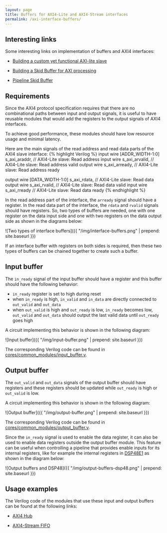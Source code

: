 ```yaml
---
layout: page
title: Buffers for AXI4-Lite and AXI4-Stream interfaces
permalink: /axi-interface-buffers/
---
```


Interesting links
-----

Some interesting links on implementation of buffers and AXI4 interfaces:

 - [Building a custom yet functional AXI-lite slave](https://zipcpu.com/blog/2019/01/12/demoaxilite.html)

 - [Building a Skid Buffer for AXI processing](https://zipcpu.com/blog/2019/05/22/skidbuffer.html)

 - [Pipeline Skid Buffer](http://fpgacpu.ca/fpga/Pipeline_Skid_Buffer.html)

Requirements
-----

Since the AXI4 protocol specification requires that there are no combinational paths between input and output signals, it is useful to have reusable modules that would add the registers to the output signals of AXI4 interfaces.

To achieve good performance, these modules should have low resource usage and minimal latency.

Here are the main signals of the read address and read data parts of the AXI4 slave interface:
{% highlight Verilog %}
input  wire [ADDR_WIDTH-1:0] s_axi_araddr,  // AXI4-Lite slave: Read address
input  wire                  s_axi_arvalid, // AXI4-Lite slave: Read address valid
output wire                  s_axi_arready, // AXI4-Lite slave: Read address ready

output wire [DATA_WIDTH-1:0] s_axi_rdata,   // AXI4-Lite slave: Read data
output wire                  s_axi_rvalid,  // AXI4-Lite slave: Read data valid
input  wire                  s_axi_rready   // AXI4-Lite slave: Read data ready
{% endhighlight %}

In the read address part of the interface, the `arready` signal should have a register. In the read data part of the interface, the `rdata` and `rvalid` signals should have registers. So, two types of buffers are needed, one with one register on the data input side and one with two registers on the data output side as shown in the diagrams below:

![Two types of interface buffers]({{ "/img/interface-buffers.png" | prepend: site.baseurl }})

If an interface buffer with registers on both sides is required, then these two types of buffers can be chained together to create such a buffer.

Input buffer
-----

The `in_ready` signal of the input buffer should have a register and this buffer should have the following behavior:
 - `in_ready` register is set to high during reset
 - when `in_ready` is high, `in_valid` and `in_data` are directly connected to `out_valid` and `out_data`
 - when `out_valid` is high and `out_ready` is low, `in_ready` becomes low, `out_valid` and `out_data` should output the last valid data until `out_ready` goes high

A circuit implementing this behavior is shown in the following diagram:

![Input buffer]({{ "/img/input-buffer.png" | prepend: site.baseurl }})

The corresponding Verilog code can be found in [cores/common_modules/input_buffer.v](https://github.com/pavel-demin/red-pitaya-notes/tree/master/cores/common_modules/input_buffer.v).

Output buffer
-----

The `out_valid` and `out_data` signals of the output buffer should have registers and these registers should be updated while `out_ready` is high or `out_valid` is low.

A circuit implementing this behavior is shown in the following diagram:

![Output buffer]({{ "/img/output-buffer.png" | prepend: site.baseurl }})

The corresponding Verilog code can be found in [cores/common_modules/output_buffer.v](https://github.com/pavel-demin/red-pitaya-notes/tree/master/cores/common_modules/output_buffer.v).

Since the `in_ready` signal is used to enable the data register, it can also be used to enable data registers outside the output buffer module. This feature can be useful when controlling a pipeline that provides enable inputs for its internal registers, like for example the internal registers in [DSP48E1](https://docs.xilinx.com/v/u/en-US/ug479_7Series_DSP48E1) as shown in the diagram below:

![Output buffers and DSP48]({{ "/img/output-buffers-dsp48.png" | prepend: site.baseurl }})

Usage examples
-----

The Verilog code of the modules that use these input and output buffers can be found at the following links:

 - [AXI4 Hub](https://github.com/pavel-demin/red-pitaya-notes/blob/master/cores/axi_hub.v)

 - [AXI4-Stream FIFO](https://github.com/pavel-demin/red-pitaya-notes/blob/master/cores/axis_fifo.v)
